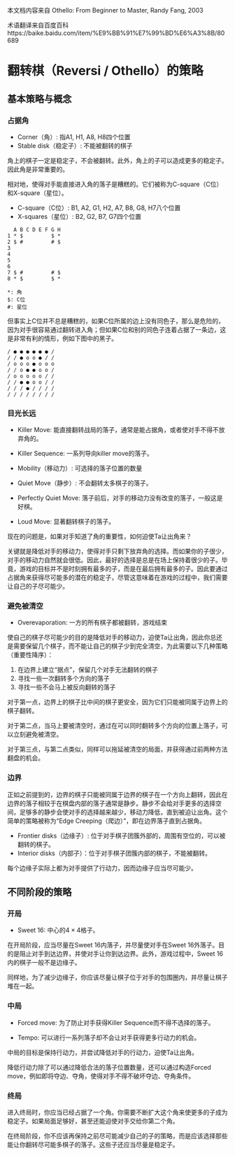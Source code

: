 本文档内容来自 Othello: From Beginner to Master, Randy Fang, 2003

术语翻译来自百度百科https://baike.baidu.com/item/%E9%BB%91%E7%99%BD%E6%A3%8B/80689

# 翻转棋（Reversi / Othello）的策略

## 基本策略与概念

### 占据角
* Corner（角）: 指A1, H1, A8, H8四个位置
* Stable disk（稳定子）: 不能被翻转的棋子

角上的棋子一定是稳定子，不会被翻转。此外，角上的子可以造成更多的稳定子。因此角是非常重要的。

相对地，使得对手能直接进入角的落子是糟糕的。它们被称为C-square（C位）和X-square（星位）。

* C-square（C位）: B1, A2, G1, H2, A7, B8, G8, H7八个位置
* X-squares（星位）: B2, G2, B7, G7四个位置

```
  A B C D E F G H
1 * $         $ *
2 $ #         # $
3 
4 
5 
6 
7 $ #         # $
8 * $         $ *

*: 角
$: C位
#: 星位
```

但事实上C位并不总是糟糕的，如果C位所属的边上没有同色子，那么是危险的，因为对手很容易通过翻转进入角；但如果C位和别的同色子连着占据了一条边，这是非常有利的情形，例如下图中的黑子。

```
/ ● ● ● ● ● ● /
/ / ● o o ● / /
/ o o o ● o o o
/ / o ● ● o o /
/ o o o o o / /
/ / ● ● o o / /
/ / / ● / / / /
/ / / / / / / /
```

### 目光长远

* Killer Move: 能直接翻转战局的落子，通常是能占据角，或者使对手不得不放弃角的。

* Killer Sequence: 一系列导向killer move的落子。

* Mobility（移动力）: 可选择的落子位置的数量

* Quiet Move（静步）: 不会翻转太多棋子的落子。

* Perfectly Quiet Move: 落子前后，对手的移动力没有改变的落子，一般这是好棋。

* Loud Move: 显著翻转棋子的落子。

现在的问题是，如果对手知道了角的重要性，如何迫使Ta让出角来？

关键就是降低对手的移动力，使得对手只剩下放弃角的选择。而如果你的子很少，对手的移动力自然就会很低。因此，最好的选择是总是在场上保持着很少的子。毕竟，游戏的目标并不是时刻拥有最多的子，而是在最后拥有最多的子。因此要通过占据角来获得尽可能多的潜在的稳定子，尽管这意味着在游戏的过程中，我们需要让自己的子尽可能少。

### 避免被清空

* Overevaporation: 一方的所有棋子都被翻转，游戏结束

使自己的棋子尽可能少的目的是降低对手的移动力，迫使Ta让出角，因此你总还是需要保留几个棋子，而不能让自己的棋子少到完全清空，为此需要以下几种策略（重要性降序）：

1. 在边界上建立“据点”，保留几个对手无法翻转的棋子
2. 寻找一些一次翻转多个方向的落子
3. 寻找一些不会马上被反向翻转的落子

对于第一点，边界上的棋子比中间的棋子更安全，因为它们只能被同属于边界上的棋子翻转。

对于第二点，当马上要被清空时，通过在可以同时翻转多个方向的位置上落子，可以立刻避免被清空。

对于第三点，与第二点类似，同样可以拖延被清空的局面，并获得通过前两种方法翻盘的机会。

### 边界

正如之前提到的，边界的棋子只能被同属于边界的棋子在一个方向上翻转，因此在边界的落子相较于在棋盘内部的落子通常是静步。静步不会给对手更多的选择空间，足够多的静步会使对手的选择越来越少，移动力降低，直到被迫让出角。这个简单的策略被称为“Edge Creeping（爬边）”，即在边界落子直到占据角。

* Frontier disks（边缘子）: 位于对手棋子团簇外部的，周围有空位的，可以被翻转的棋子。
* Interior disks（内部子）：位于对手棋子团簇内部的棋子，不能被翻转。

每个边缘子实际上都为对手提供了行动力，因而边缘子应当尽可能少。

## 不同阶段的策略

### 开局

* Sweet 16: 中心的$4\times 4$格子。

在开局阶段，应当尽量在Sweet 16内落子，并尽量使对手在Sweet 16外落子。目的是阻止对手到达边界，并使对手让你到达边界。此外，游戏过程中，Sweet 16内的棋子一般不是边缘子。

同样地，为了减少边缘子，你应该尽量让棋子位于对手的包围圈内，并尽量让棋子堆在一起。

### 中局

* Forced move: 为了防止对手获得Killer Sequence而不得不选择的落子。

* Tempo: 可以进行一系列落子却不会让对手获得更多行动力的机会。

中局的目标是保持行动力，并尝试降低对手的行动力，迫使Ta让出角。

降低行动力除了可以通过降低合法的落子位置数量，还可以通过构造Forced move，例如即将夺边、夺角，使得对手不得不破坏夺边、夺角条件。

### 终局

进入终局时，你应当已经占据了一个角。你需要不断扩大这个角来使更多的子成为稳定子。如果局面足够好，甚至还能迫使对手交给你第二个角。

在终局阶段，你不应该再保持之前尽可能减少自己的子的策略，而是应该选择那些能让你翻转尽可能多棋子的落子。这些子还应当尽量是稳定子。